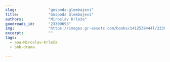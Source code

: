 ```yaml
---
slug:              "gospoda-glembajevi"
title:             "Gospoda Glembajevi"
authors:           "Miroslav Krleža"
goodreads_id:      "23309693"
img:               "https://images.gr-assets.com/books/1412538444l/23309693.jpg"
excerpt:           ""
tags:
  - aaa-Miroslav-Krleža
  - bbb-drama
  
---
```


